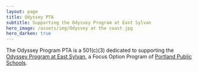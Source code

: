 ```yaml
---
layout: page
title: Odyssey PTA
subtitle: Supporting the Odyssey Program at East Sylvan
hero_image: /assets/img/Odyssey at the coast.jpg
hero_darken: true
---
```


The Odyssey Program PTA is a 501(c)(3) dedicated to supporting the [Odyssey Program at East Sylvan](http://odysseyprogram.org), a Focus Option Program of [Portland Public Schools](https://www.pps.net/).